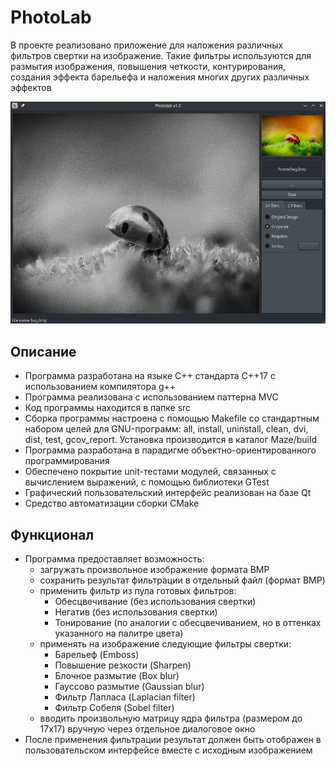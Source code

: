 # PhotoLab

В проекте реализовано приложение для наложения различных фильтров свертки на изображение. Такие фильтры используются для размытия изображения, повышения четкости, контурирования, создания эффекта барельефа и наложения многих других различных эффектов

<p align="center">
<img src="./misc/images/photo_lab.png" alt="ncdu" width="600">
</p>

## Описание

- Программа разработана на языке С++ стандарта C++17 с использованием компилятора g++
- Программа реализована с использованием паттерна MVC 
- Код программы находится в папке src 
- Сборка программы настроена с помощью Makefile со стандартным набором целей для GNU-программ: all, install, uninstall, clean, dvi, dist, test, gcov_report. Установка производится в каталог Maze/build
- Программа разработана в парадигме объектно-ориентированного программирования
- Обеспечено покрытие unit-тестами модулей, связанных с вычислением выражений, с помощью библиотеки GTest
- Графический пользовательский интерфейс реализован на базе Qt
- Средство автоматизации сборки CMake

## Функционал

- Программа предоставляет возможность:
    - загружать произвольное изображение формата BMP
    - сохранить результат фильтрации в отдельный файл (формат BMP)
    - применить фильтр из пула готовых фильтров:
        - Обесцвечивание (без использования свертки)
        - Негатив (без использования свертки)
        - Тонирование (по аналогии с обесцвечиванием, но в оттенках указанного на палитре цвета)
    - применять на изображение следующие фильтры свертки:
        - Барельеф (Emboss)
        - Повышение резкости (Sharpen)
        - Блочное размытие (Box blur)
        - Гауссово размытие (Gaussian blur)
        - Фильтр Лапласа (Laplacian filter)
        - Фильтр Собеля (Sobel filter)
    - вводить произвольную матрицу ядра фильтра (размером до 17x17) вручную через отдельное диалоговое окно
- После применения фильтрации результат должен быть отображен в пользовательском интерфейсе вместе с исходным изображением
